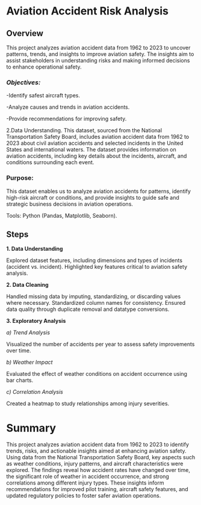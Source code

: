 # Aviation Accident Risk Analysis
## Overview
This project analyzes aviation accident data from 1962 to 2023 to uncover patterns, trends, and insights to improve aviation safety. The insights aim to assist stakeholders in understanding risks and making informed decisions to enhance operational safety.

### *Objectives:*
-Identify safest aircraft types.

-Analyze causes and trends in aviation accidents.

-Provide recommendations for improving safety.

2.Data Understanding.
This dataset, sourced from the National Transportation Safety Board, includes aviation accident data from 1962 to 2023 about civil aviation accidents and selected incidents in the United States and international waters. The dataset provides information on aviation accidents, including key details about the incidents, aircraft, and conditions surrounding each event.

### Purpose:
This dataset enables us to analyze aviation accidents for patterns, identify high-risk aircraft or conditions, and provide insights to guide safe and strategic business decisions in aviation operations.

Tools: Python (Pandas, Matplotlib, Seaborn).

## Steps

**1. Data Understanding**

Explored dataset features, including dimensions and types of incidents (accident vs. incident).
Highlighted key features critical to aviation safety analysis.

**2. Data Cleaning**

Handled missing data by imputing, standardizing, or discarding values where necessary.
Standardized column names for consistency.
Ensured data quality through duplicate removal and datatype conversions.

**3. Exploratory Analysis**

*a) Trend Analysis*

Visualized the number of accidents per year to assess safety improvements over time.

*b) Weather Impact*

Evaluated the effect of weather conditions on accident occurrence using bar charts.

*c) Correlation Analysis*

Created a heatmap to study relationships among injury severities.

# Summary

This project analyzes aviation accident data from 1962 to 2023 to identify trends, risks, and actionable insights aimed at enhancing aviation safety. Using data from the National Transportation Safety Board, key aspects such as weather conditions, injury patterns, and aircraft characteristics were explored. The findings reveal how accident rates have changed over time, the significant role of weather in accident occurrence, and strong correlations among different injury types. These insights inform recommendations for improved pilot training, aircraft safety features, and updated regulatory policies to foster safer aviation operations.
